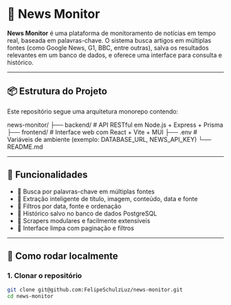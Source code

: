 # 📰 News Monitor

**News Monitor** é uma plataforma de monitoramento de notícias em tempo real, baseada em palavras-chave. O sistema busca artigos em múltiplas fontes (como Google News, G1, BBC, entre outras), salva os resultados relevantes em um banco de dados, e oferece uma interface para consulta e histórico.

---

## 📦 Estrutura do Projeto

Este repositório segue uma arquitetura monorepo contendo:

news-monitor/ 
  ├── backend/ # API RESTful em Node.js + Express + Prisma 
  ├── frontend/ # Interface web com React + Vite + MUI 
  ├── .env # Variáveis de ambiente (exemplo: DATABASE_URL, NEWS_API_KEY) 
  └── README.md


  ---

## 🧠 Funcionalidades

- 🔎 Busca por palavras-chave em múltiplas fontes
- 🧠 Extração inteligente de título, imagem, conteúdo, data e fonte
- 📅 Filtros por data, fonte e ordenação
- 🧾 Histórico salvo no banco de dados PostgreSQL
- 🔄 Scrapers modulares e facilmente extensíveis
- 🧭 Interface limpa com paginação e filtros

---

## 🚀 Como rodar localmente

### 1. Clonar o repositório

```bash
git clone git@github.com:FelipeSchulzLuz/news-monitor.git
cd news-monitor
